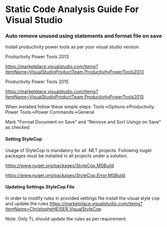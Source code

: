 # Static Code Analysis Guide For Visual Studio

### Auto remove unused using statements and format file on save

Install productivity power tools as per your visual studio version.

Productivity Power Tools 2013

https://marketplace.visualstudio.com/items?itemName=VisualStudioProductTeam.ProductivityPowerTools2013

Productivity Power Tools 2015

https://marketplace.visualstudio.com/items?itemName=VisualStudioProductTeam.ProductivityPowerTools2015

When installed follow these simple steps:
Tools->Options->Productivity Power Tools->Power Commands->General

Mark "Format Document on Save" and "Remove and Sort Usings on Save" as checked

#### Setting StyleCop

Usage of StyleCop is mandatory for all .NET projects. Following nuget packages must be installed in all projects under a solution.

https://www.nuget.org/packages/StyleCop.MSBuild

https://www.nuget.org/packages/StyleCop.Error.MSBuild


#### Updating Settings.StyleCop File

In order to modify rules in provided settings file install the visual style cop and update the rules
https://marketplace.visualstudio.com/items?itemName=ChristopheHEISER.VisualStyleCop

Note: Only TL should update the rules as per requirement.
